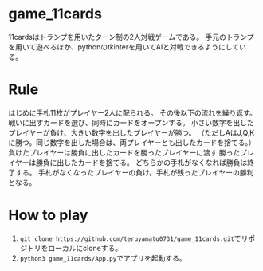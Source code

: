 # game_11cards
11cardsはトランプを用いたターン制の2人対戦ゲームである。
手元のトランプを用いて遊べるほか、pythonのtkinterを用いてAIと対戦できるようにしている。

# Rule
はじめに手札11枚がプレイヤー2人に配られる。
その後以下の流れを繰り返す。
戦いに出すカードを選び、同時にカードをオープンする。
小さい数字を出したプレイヤーが負け、大きい数字を出したプレイヤーが勝つ。
（ただしAはJ,Q,Kに勝つ。同じ数字を出した場合は、両プレイヤーとも出したカードを捨てる。）
負けたプレイヤーは勝負に出したカードを勝ったプレイヤーに渡す
勝ったプレイヤーは勝負に出したカードを捨てる。
どちらかの手札がなくなれば勝負は終了する。
手札がなくなったプレイヤーの負け。手札が残ったプレイヤーの勝利となる。

# How to play
1. `git clone https://github.com/teruyamato0731/game_11cards.git`でリポジトリをローカルにcloneする。
1. `python3 game_11cards/App.py`でアプリを起動する。

